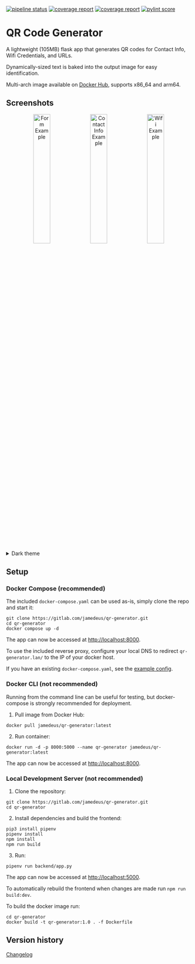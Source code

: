 [![pipeline status](https://gitlab.com/jamedeus/qr-generator/badges/master/pipeline.svg)](https://gitlab.com/jamedeus/qr-generator/-/commits/master)
[![coverage report](https://gitlab.com/jamedeus/qr-generator/badges/master/coverage.svg?job=test_backend&key_text=Backend+Coverage&key_width=120)](https://gitlab.com/jamedeus/qr-generator/-/commits/master)
[![coverage report](https://gitlab.com/jamedeus/qr-generator/badges/master/coverage.svg?job=test_frontend&key_text=Frontend+Coverage&key_width=120)](https://gitlab.com/jamedeus/qr-generator/-/commits/master)
[![pylint score](https://gitlab.com/jamedeus/qr-generator/-/jobs/artifacts/master/raw/pylint/pylint.svg?job=pylint)](https://gitlab.com/jamedeus/qr-generator/-/jobs/artifacts/master/raw/pylint/pylint.log?job=pylint)

# QR Code Generator

A lightweight (105MB) flask app that generates QR codes for Contact Info, Wifi Credentials, and URLs.

Dynamically-sized text is baked into the output image for easy identification.

Multi-arch image available on [Docker Hub](https://hub.docker.com/r/jamedeus/qr-generator), supports x86_64 and arm64.

## Screenshots

<p align="center">
  <img src="https://gitlab.com/jamedeus/qr-generator/-/raw/master/img/form-light.png" width="30%" alt="Form Example">
  <img src="https://gitlab.com/jamedeus/qr-generator/-/raw/master/img/contact-qr-light.png" width="30%" alt="Contact Info Example">
  <img src="https://gitlab.com/jamedeus/qr-generator/-/raw/master/img/wifi-qr-light.png" width="30%" alt="Wifi Example">
</p>
<details close>
  <summary>Dark theme</summary>
  <p align="center">
    <img src="https://gitlab.com/jamedeus/qr-generator/-/raw/master/img/form-dark.png" width="30%" alt="Form Example">
    <img src="https://gitlab.com/jamedeus/qr-generator/-/raw/master/img/contact-qr-dark.png" width="30%" alt="Contact Info Example">
    <img src="https://gitlab.com/jamedeus/qr-generator/-/raw/master/img/wifi-qr-dark.png" width="30%" alt="Wifi Example">
  </p>
</details>

## Setup

### Docker Compose (recommended)

The included `docker-compose.yaml` can be used as-is, simply clone the repo and start it:
```
git clone https://gitlab.com/jamedeus/qr-generator.git
cd qr-generator
docker compose up -d
```
The app can now be accessed at [http://localhost:8000](http://localhost:8000).

To use the included reverse proxy, configure your local DNS to redirect `qr-generator.lan/` to the IP of your docker host.

If you have an existing `docker-compose.yaml`, see the [example config](/docker-compose.yaml).

### Docker CLI (not recommended)

Running from the command line can be useful for testing, but docker-compose is strongly recommended for deployment.

1. Pull image from Docker Hub:
```
docker pull jamedeus/qr-generator:latest
```

2. Run container:
```
docker run -d -p 8000:5000 --name qr-generator jamedeus/qr-generator:latest
```
The app can now be accessed at [http://localhost:8000](http://localhost:8000).

### Local Development Server (not recommended)

1. Clone the repository:
```
git clone https://gitlab.com/jamedeus/qr-generator.git
cd qr-generator
```

2. Install dependencies and build the frontend:
```
pip3 install pipenv
pipenv install
npm install
npm run build
```

3. Run:
```
pipenv run backend/app.py
```

The app can now be accessed at [http://localhost:5000](http://localhost:5000).

To automatically rebuild the frontend when changes are made run `npm run build:dev`.

To build the docker image run:
```
cd qr-generator
docker build -t qr-generator:1.0 . -f Dockerfile
```

## Version history

[Changelog](changelog.md)
